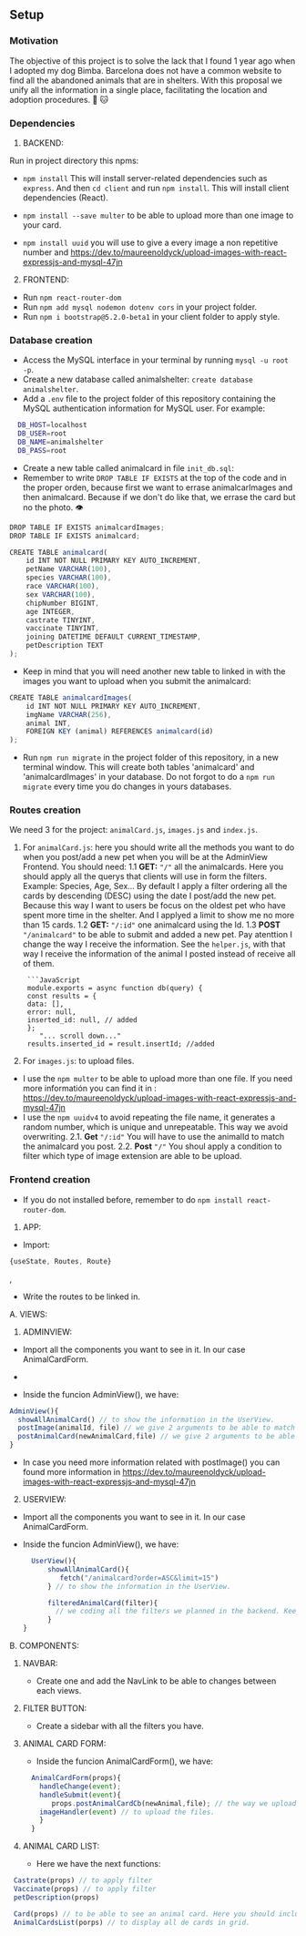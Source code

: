 ## Setup

### Motivation

The objective of this project is to solve the lack that I found 1 year ago when I adopted my dog ​​Bimba.
Barcelona does not have a common website to find all the abandoned animals that are in shelters.
With this proposal we unify all the information in a single place, facilitating the location and adoption procedures. :dog: :cat:

### Dependencies

1. BACKEND:

Run in project directory this npms:

- `npm install` This will install server-related dependencies such as `express`. And then `cd client` and run `npm install`. This will install client dependencies (React).

- `npm install --save multer` to be able to upload more than one image to your card.
- `npm install uuid` you will use to give a every image a non repetitive number and
  https://dev.to/maureenoldyck/upload-images-with-react-expressjs-and-mysql-47jn

2. FRONTEND:

- Run `npm react-router-dom`
- Run `npm add mysql nodemon dotenv cors` in your project folder.
- Run `npm i bootstrap@5.2.0-beta1` in your client folder to apply style.

### Database creation

- Access the MySQL interface in your terminal by running `mysql -u root -p`.
- Create a new database called animalshelter: `create database animalshelter`.
- Add a `.env` file to the project folder of this repository containing the MySQL authentication information for MySQL user. For example:

```bash
  DB_HOST=localhost
  DB_USER=root
  DB_NAME=animalshelter
  DB_PASS=root
```

- Create a new table called animalcard in file `init_db.sql`:
- Remember to write `DROP TABLE IF EXISTS` at the top of the code and in the proper orden, because first we want to errase animalcarImages and then animalcard. Because if we don't do like that, we errase the card but no the photo. :eye:

```JavaScript
DROP TABLE IF EXISTS animalcardImages;
DROP TABLE IF EXISTS animalcard;
```

```JavaScript
CREATE TABLE animalcard(
    id INT NOT NULL PRIMARY KEY AUTO_INCREMENT,
    petName VARCHAR(100),
    species VARCHAR(100),
    race VARCHAR(100),
    sex VARCHAR(100),
    chipNumber BIGINT,
    age INTEGER,
    castrate TINYINT,
    vaccinate TINYINT,
    joining DATETIME DEFAULT CURRENT_TIMESTAMP,
    petDescription TEXT
);
```

- Keep in mind that you will need another new table to linked in with the images you want to upload when you submit the animalcard:

```JavaScript
CREATE TABLE animalcardImages(
    id INT NOT NULL PRIMARY KEY AUTO_INCREMENT,
    imgName VARCHAR(256),
    animal INT,
    FOREIGN KEY (animal) REFERENCES animalcard(id)
);
```

- Run `npm run migrate` in the project folder of this repository, in a new terminal window. This will create both tables 'animalcard' and 'animalcardImages' in your database. Do not forgot to do a `npm run migrate` every time you do changes in yours databases.

### Routes creation

We need 3 for the project: `animalCard.js`, `images.js` and `index.js`.

1.  For `animalCard.js`: here you should write all the methods you want to do when you post/add a new pet when you will be at the AdminView Frontend.
    You should need:
    1.1 **GET:** `"/"` all the animalcards.
    Here you should apply all the querys that clients will use in form the filters. Example: Species, Age, Sex...
    By default I apply a filter ordering all the cards by descending (DESC) using the date I post/add the new pet. Because this way I want to users be focus on the oldest pet who have spent more time in the shelter. And I applyed a limit to show me no more than 15 cards.
    1.2 **GET:** `"/:id"` one animalcard using the Id.
    1.3 **POST** `"/animalcard"` to be able to submit and added a new pet. Pay atenttion I change the way I receive the information. See the `helper.js`, with that way I receive the information of the animal I posted instead of receive all of them.

         ```JavaScript
         module.exports = async function db(query) {
         const results = {
         data: [],
         error: null,
         inserted_id: null, // added
         };
            "... scroll down..."
         results.inserted_id = result.insertId; //added

2.  For `images.js`: to upload files.

- I use the `npm multer` to be able to upload more than one file. If you need more informatión you can find it in : https://dev.to/maureenoldyck/upload-images-with-react-expressjs-and-mysql-47jn
- I use the `npm uuidv4` to avoid repeating the file name, it generates a random number, which is unique and unrepeatable. This way we avoid overwriting.
  2.1. **Get** `"/:id"` You will have to use the animalId to match the animalcard you post.
  2.2. **Post** `"/"` You shoul apply a condition to filter which type of image extension are able to be upload.

### Frontend creation

- If you do not installed before, remember to do `npm install react-router-dom`.

1. APP:

- Import:

```JavaScript
{useState, Routes, Route}
```

,

- Write the routes to be linked in.

A. VIEWS:

1. ADMINVIEW:

- Import all the components you want to see in it. In our case AnimalCardForm.
-

- Inside the funcion AdminView(), we have:

```Javascript
AdminView(){
  showAllAnimalCard() // to show the information in the UserView.
  postImage(animalId, file) // we give 2 arguments to be able to match file with the correct animal
  postAnimalCard(newAnimalCard,file) // we give 2 arguments to be able to match file with the correct file uploaded.
}
```

- In case you need more information related with postImage() you can found more information in https://dev.to/maureenoldyck/upload-images-with-react-expressjs-and-mysql-47jn

2. USERVIEW:

- Import all the components you want to see in it. In our case AnimalCardForm.

- Inside the funcion AdminView(), we have:

  ```Javascript
    UserView(){
        showAllAnimalCard(){
           fetch("/animalcard?order=ASC&limit=15")
        } // to show the information in the UserView.

        filteredAnimalCard(filter){
          // we coding all the filters we planned in the backend. Keep in mind I wanted to ordered all the cards DESC.
        }
  }
  ```

B. COMPONENTS:

1. NAVBAR:

   - Create one and add the NavLink to be able to changes between each views.

2. FILTER BUTTON:

   - Create a sidebar with all the filters you have.

3. ANIMAL CARD FORM:

   - Inside the funcion AnimalCardForm(), we have:

   ```Javascript
     AnimalCardForm(props){
       handleChange(event);
       handleSubmit(event){
          props.postAnimalCardCb(newAnimal,file); // the way we upload both of them at the same time.
       imageHandler(event) // to upload the files.
       }
     }
   ```

4. ANIMAL CARD LIST:

   - Here we have the next functions:

```Javascript
 Castrate(props) // to apply filter
 Vaccinate(props) // to apply filter
 petDescription(props)

 Card(props) // to be able to see an animal card. Here you should include a division to watch the files.
 AnimalCardsList(porps) // to display all de cards in grid.
```
